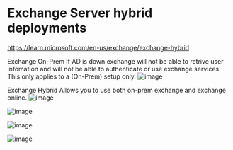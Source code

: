 # Exchange Server hybrid deployments

https://learn.microsoft.com/en-us/exchange/exchange-hybrid

Exchange On-Prem
If AD is down exchange will not be able to retrive user infomation and will not be able to authenticate or use exchange services. This only applies to a (On-Prem) setup only. 
![image](https://github.com/msandoval55/pub.repo/assets/116230991/01d61d86-92f1-4c8c-aafe-85ef2a045619)

Exchange Hybrid
Allows you to use both on-prem exchange and exchange online. 
![image](https://github.com/msandoval55/pub.repo/assets/116230991/8184d23d-b372-4251-a212-fdc87b443282)

![image](https://github.com/msandoval55/pub.repo/assets/116230991/3505dd71-2199-4f20-a0d1-1a90ff2b7be4)

![image](https://github.com/msandoval55/pub.repo/assets/116230991/0d29a106-7630-42a1-a6bd-1e3434167d19)

![image](https://github.com/msandoval55/pub.repo/assets/116230991/99bcb635-5ecf-4cf6-bd9b-fc4e2b10d979)

